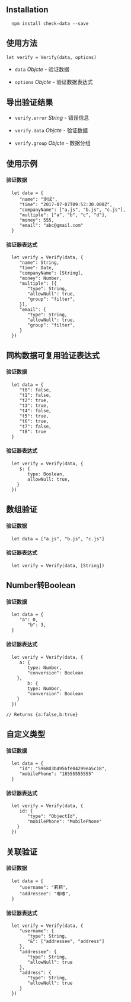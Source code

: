 ## Installation

      npm install check-data --save


## 使用方法

    let verify = Verify(data, options)

*  `data` *Objcte* - 验证数据

*  `options` *Objcte* - 验证数据表达式

## 导出验证结果

*  `verify.error` *String* - 错误信息

*  `verify.data` *Objcte* - 验证数据

*  `verify.group` *Objcte* - 数据分组


## 使用示例

#### 验证数据

      let data = {
         "name": "测试",
         "time": "2017-07-07T09:53:30.000Z",
         "companyName": ["a.js", "b.js", "c.js"],
         "multiple": ["a", "b", "c", "d"],
         "money": 555,
         "email": "abc@gmail.com"
      }

#### 验证器表达式

      let verify = Verify(data, {
         "name": String,
         "time": Date,
         "companyName": [String],
         "money": Number,
         "multiple": [{
            "type": String,
            "allowNull": true,
            "group": "filter",
         }],
         "email": {
            "type": String,
            "allowNull": true,
            "group": "filter",
         }
      })


## 同构数据可复用验证表达式

#### 验证数据

      let data = {
         "t0": false,
         "t1": false,
         "t2": true,
         "t3": true,
         "t4": false,
         "t5": true,
         "t6": true,
         "t7": false,
         "t8": true
      }

#### 验证器表达式

      let verify = Verify(data, {
         $: {
            type: Boolean,
            allowNull: true,
      	}
      })


## 数组验证

#### 验证数据

      let data = ["a.js", "b.js", "c.js"]

#### 验证器表达式

      let verify = Verify(data, [String])


## Number转Boolean

#### 验证数据

      let data = {
         "a": 0,
			"b": 3,
      }

#### 验证器表达式

      let verify = Verify(data, {
         a: {
            type: Number,
            "conversion": Boolean
      	},
			b: {
            type: Number,
            "conversion": Boolean
      	}
      })

	// Returns {a:false,b:true}


## 自定义类型

#### 验证数据

      let data = {
         "id": "5968d3b4956fe04299ea5c18",
         "mobilePhone": "18555555555"
      }

#### 验证器表达式

      let verify = Verify(data, {
         id: {
            "type": "ObjectId",
            "mobilePhone": "MobilePhone"
      	}
      })


## 关联验证

#### 验证数据

      let data = {
         "username": "莉莉",
         "addressee": "嘟嘟",
      }

#### 验证器表达式

      let verify = Verify(data, {
         "username": {
            "type": String,
            "&": ["addressee", "address"]
         },
         "addressee": {
            "type": String,
            "allowNull": true
         },
         "address": {
            "type": String,
            "allowNull": true
         }
      })